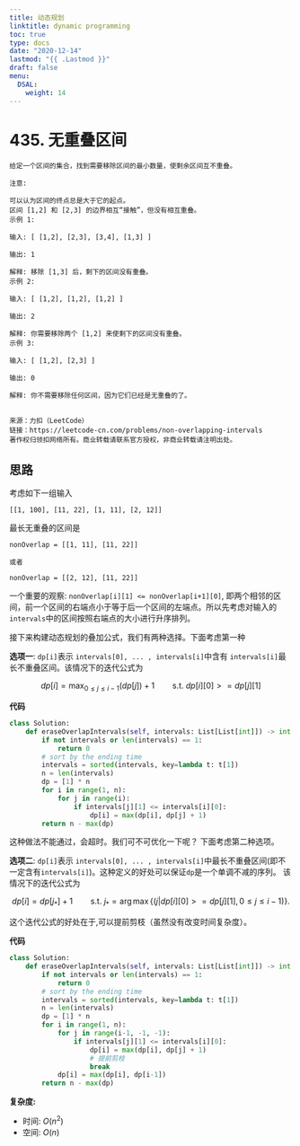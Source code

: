 ```yaml
---
title: 动态规划
linktitle: dynamic programming
toc: true
type: docs
date: "2020-12-14"
lastmod: "{{ .Lastmod }}"
draft: false
menu:
  DSAL:
    weight: 14
---
```


# 435. 无重叠区间

```
给定一个区间的集合，找到需要移除区间的最小数量，使剩余区间互不重叠。

注意:

可以认为区间的终点总是大于它的起点。
区间 [1,2] 和 [2,3] 的边界相互“接触”，但没有相互重叠。
示例 1:

输入: [ [1,2], [2,3], [3,4], [1,3] ]

输出: 1

解释: 移除 [1,3] 后，剩下的区间没有重叠。
示例 2:

输入: [ [1,2], [1,2], [1,2] ]

输出: 2

解释: 你需要移除两个 [1,2] 来使剩下的区间没有重叠。
示例 3:

输入: [ [1,2], [2,3] ]

输出: 0

解释: 你不需要移除任何区间，因为它们已经是无重叠的了。


来源：力扣（LeetCode）
链接：https://leetcode-cn.com/problems/non-overlapping-intervals
著作权归领扣网络所有。商业转载请联系官方授权，非商业转载请注明出处。
```

## 思路

考虑如下一组输入

```
[[1, 100], [11, 22], [1, 11], [2, 12]]
```

最长无重叠的区间是

```
nonOverlap = [[1, 11], [11, 22]]

或者

nonOverlap = [[2, 12], [11, 22]]
```

一个重要的观察: `nonOverlap[i][1] <= nonOverlap[i+1][0]`, 即两个相邻的区间，前一个区间的右端点小于等于后一个区间的左端点。所以先考虑对输入的`intervals`中的区间按照右端点的大小进行升序排列。

接下来构建动态规划的叠加公式，我们有两种选择。下面考虑第一种

**选项一**: `dp[i]`表示 `intervals[0], ... , intervals[i]`中含有 `intervals[i]`最长不重叠区间。该情况下的迭代公式为


$$
dp[i] = \max_{0\leq j \leq i-1}(dp[j]) + 1 \qquad \text{s.t. } dp[i][0] >= dp[j][1]
$$


**代码**

```python
class Solution:
    def eraseOverlapIntervals(self, intervals: List[List[int]]) -> int:
        if not intervals or len(intervals) == 1:
            return 0
        # sort by the ending time
        intervals = sorted(intervals, key=lambda t: t[1])
        n = len(intervals)
        dp = [1] * n
        for i in range(1, n):
            for j in range(i):
                if intervals[j][1] <= intervals[i][0]:
                    dp[i] = max(dp[i], dp[j] + 1)
        return n - max(dp)
```

这种做法不能通过，会超时。我们可不可优化一下呢？ 下面考虑第二种选项。


**选项二**: `dp[i]`表示 `intervals[0], ... , intervals[i]`中最长不重叠区间(即不一定含有`intervals[i]`)。这种定义的好处可以保证`dp`是一个单调不减的序列。
该情况下的迭代公式为


$$
dp[i] = dp[j_*] + 1 \qquad \text{s.t. }  j_*=\arg\max\{(j| dp[i][0] >= dp[j][1], 0\leq j \leq i-1)\}.
$$

这个迭代公式的好处在于,可以提前剪枝（虽然没有改变时间复杂度）。

**代码**

```python
class Solution:
    def eraseOverlapIntervals(self, intervals: List[List[int]]) -> int:
        if not intervals or len(intervals) == 1:
            return 0
        # sort by the ending time
        intervals = sorted(intervals, key=lambda t: t[1])
        n = len(intervals)
        dp = [1] * n
        for i in range(1, n):
            for j in range(i-1, -1, -1):
                if intervals[j][1] <= intervals[i][0]:
                    dp[i] = max(dp[i], dp[j] + 1)
                    # 提前剪枝
                    break
            dp[i] = max(dp[i], dp[i-1])
        return n - max(dp)
```

**复杂度:**

* 时间: $O(n^2)$
* 空间: $O(n)$
